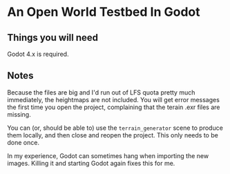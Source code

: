 # An Open World Testbed In Godot

## Things you will need

Godot 4.x is required.

## Notes

Because the files are big and I'd run out of LFS quota pretty much immediately, the heightmaps are
not included. You will get error messages the first time you open the project, complaining that the
terain .exr files are missing.

You can (or, should be able to) use the `terrain_generator` scene to produce them locally, and then
close and reopen the project. This only needs to be done once.

In my experience, Godot can sometimes hang when importing the new images. Killing it and starting
Godot again fixes this for me.
